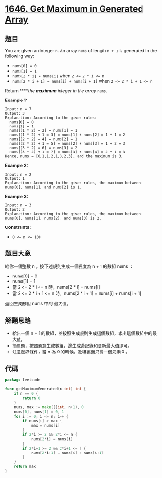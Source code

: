 # [1646. Get Maximum in Generated Array](https://leetcode.com/problems/get-maximum-in-generated-array/)


## 題目

You are given an integer `n`. An array `nums` of length `n + 1` is generated in the following way:

- `nums[0] = 0`
- `nums[1] = 1`
- `nums[2 * i] = nums[i]` when `2 <= 2 * i <= n`
- `nums[2 * i + 1] = nums[i] + nums[i + 1]` when `2 <= 2 * i + 1 <= n`

Return *****the **maximum** integer in the array* `nums`.

**Example 1:**

```
Input: n = 7
Output: 3
Explanation: According to the given rules:
  nums[0] = 0
  nums[1] = 1
  nums[(1 * 2) = 2] = nums[1] = 1
  nums[(1 * 2) + 1 = 3] = nums[1] + nums[2] = 1 + 1 = 2
  nums[(2 * 2) = 4] = nums[2] = 1
  nums[(2 * 2) + 1 = 5] = nums[2] + nums[3] = 1 + 2 = 3
  nums[(3 * 2) = 6] = nums[3] = 2
  nums[(3 * 2) + 1 = 7] = nums[3] + nums[4] = 2 + 1 = 3
Hence, nums = [0,1,1,2,1,3,2,3], and the maximum is 3.

```

**Example 2:**

```
Input: n = 2
Output: 1
Explanation: According to the given rules, the maximum between nums[0], nums[1], and nums[2] is 1.

```

**Example 3:**

```
Input: n = 3
Output: 2
Explanation: According to the given rules, the maximum between nums[0], nums[1], nums[2], and nums[3] is 2.

```

**Constraints:**

- `0 <= n <= 100`

## 題目大意

給你一個整數 n 。按下述規則生成一個長度為 n + 1 的數組 nums ：

- nums[0] = 0
- nums[1] = 1
- 當 2 <= 2 * i <= n 時，nums[2 * i] = nums[i]
- 當 2 <= 2 * i + 1 <= n 時，nums[2 * i + 1] = nums[i] + nums[i + 1]

返回生成數組 nums 中的 最大值。

## 解題思路

- 給出一個 n + 1 的數組，並按照生成規則生成這個數組，求出這個數組中的最大值。
- 簡單題，按照題意生成數組，邊生成邊記錄和更新最大值即可。
- 注意邊界條件，當 n 為 0 的時候，數組裏面只有一個元素 0 。

## 代碼

```go
package leetcode

func getMaximumGenerated(n int) int {
	if n == 0 {
		return 0
	}
	nums, max := make([]int, n+1), 0
	nums[0], nums[1] = 0, 1
	for i := 0; i <= n; i++ {
		if nums[i] > max {
			max = nums[i]
		}
		if 2*i >= 2 && 2*i <= n {
			nums[2*i] = nums[i]
		}
		if 2*i+1 >= 2 && 2*i+1 <= n {
			nums[2*i+1] = nums[i] + nums[i+1]
		}
	}
	return max
}
```